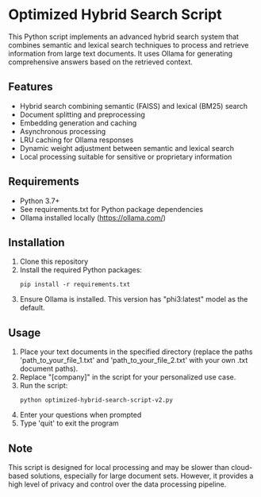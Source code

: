 # Optimized Hybrid Search Script

This Python script implements an advanced hybrid search system that combines semantic and lexical search techniques to process and retrieve information from large text documents. It uses Ollama for generating comprehensive answers based on the retrieved context.

## Features

- Hybrid search combining semantic (FAISS) and lexical (BM25) search
- Document splitting and preprocessing
- Embedding generation and caching
- Asynchronous processing
- LRU caching for Ollama responses
- Dynamic weight adjustment between semantic and lexical search
- Local processing suitable for sensitive or proprietary information

## Requirements

- Python 3.7+
- See requirements.txt for Python package dependencies
- Ollama installed locally (https://ollama.com/)

## Installation

1. Clone this repository
2. Install the required Python packages:
   ```
   pip install -r requirements.txt
   ```
3. Ensure Ollama is installed. This version has "phi3:latest" model as the default.

## Usage

1. Place your text documents in the specified directory (replace the paths 'path_to_your_file_1.txt' and 'path_to_your_file_2.txt' with your own .txt document paths).
2. Replace "[company]" in the script for your personalized use case.
3. Run the script:
   ```
   python optimized-hybrid-search-script-v2.py
   ```
4. Enter your questions when prompted
5. Type 'quit' to exit the program

## Note

This script is designed for local processing and may be slower than cloud-based solutions, especially for large document sets. However, it provides a high level of privacy and control over the data processing pipeline.
